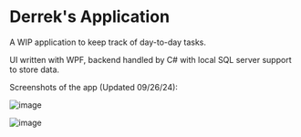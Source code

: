 # Derrek's Application
A WIP application to keep track of day-to-day tasks.

UI written with WPF, backend handled by C# with local SQL server support to store data.

Screenshots of the app (Updated 09/26/24):

![image](https://github.com/user-attachments/assets/3ff03ff7-635c-4053-877f-bfa1b409217f)

![image](https://github.com/user-attachments/assets/2dcfbf36-ea0b-4b94-980e-619abf7dffc6)

